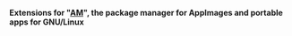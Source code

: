 **Extensions for "[AM](https://github.com/ivan-hc/AM)", the package manager for AppImages and portable apps for GNU/Linux**
